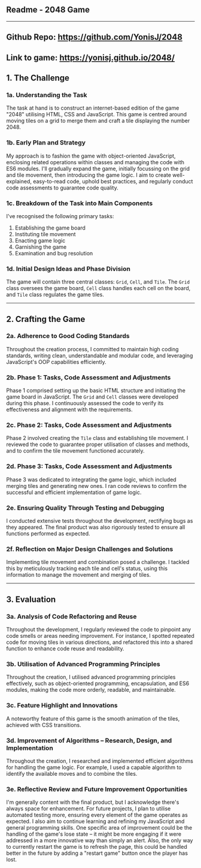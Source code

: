 ## Readme - 2048 Game

---

## Github Repo: https://github.com/YonisJ/2048

## Link to game: https://yonisj.github.io/2048/

## 1. The Challenge

### 1a. Understanding the Task

The task at hand is to construct an internet-based edition of the game "2048" utilising HTML, CSS and JavaScript. This game is centred around moving tiles on a grid to merge them and craft a tile displaying the number 2048.

### 1b. Early Plan and Strategy

My approach is to fashion the game with object-oriented JavaScript, enclosing related operations within classes and managing the code with ES6 modules. I'll gradually expand the game, initially focussing on the grid and tile movement, then introducing the game logic. I aim to create well-explained, easy-to-read code, uphold best practices, and regularly conduct code assessments to guarantee code quality.

### 1c. Breakdown of the Task into Main Components

I've recognised the following primary tasks:

1. Establishing the game board
2. Instituting tile movement
3. Enacting game logic
4. Garnishing the game
5. Examination and bug resolution

### 1d. Initial Design Ideas and Phase Division

The game will contain three central classes: `Grid`, `Cell`, and `Tile`. The `Grid` class oversees the game board, `Cell` class handles each cell on the board, and `Tile` class regulates the game tiles.

---

## 2. Crafting the Game

### 2a. Adherence to Good Coding Standards

Throughout the creation process, I committed to maintain high coding standards, writing clean, understandable and modular code, and leveraging JavaScript's OOP capabilities efficiently.

### 2b. Phase 1: Tasks, Code Assessment and Adjustments

Phase 1 comprised setting up the basic HTML structure and initiating the game board in JavaScript. The `Grid` and `Cell` classes were developed during this phase. I continuously assessed the code to verify its effectiveness and alignment with the requirements.

### 2c. Phase 2: Tasks, Code Assessment and Adjustments

Phase 2 involved creating the `Tile` class and establishing tile movement. I reviewed the code to guarantee proper utilisation of classes and methods, and to confirm the tile movement functioned accurately.

### 2d. Phase 3: Tasks, Code Assessment and Adjustments

Phase 3 was dedicated to integrating the game logic, which included merging tiles and generating new ones. I ran code reviews to confirm the successful and efficient implementation of game logic.

### 2e. Ensuring Quality Through Testing and Debugging

I conducted extensive tests throughout the development, rectifying bugs as they appeared. The final product was also rigorously tested to ensure all functions performed as expected.

### 2f. Reflection on Major Design Challenges and Solutions

Implementing tile movement and combination posed a challenge. I tackled this by meticulously tracking each tile and cell's status, using this information to manage the movement and merging of tiles.

---

## 3. Evaluation

### 3a. Analysis of Code Refactoring and Reuse

Throughout the development, I regularly reviewed the code to pinpoint any code smells or areas needing improvement. For instance, I spotted repeated code for moving tiles in various directions, and refactored this into a shared function to enhance code reuse and readability.

### 3b. Utilisation of Advanced Programming Principles

Throughout the creation, I utilised advanced programming principles effectively, such as object-oriented programming, encapsulation, and ES6 modules, making the code more orderly, readable, and maintainable.

### 3c. Feature Highlight and Innovations

A noteworthy feature of this game is the smooth animation of the tiles, achieved with CSS transitions.

### 3d. Improvement of Algorithms – Research, Design, and Implementation

Throughout the creation, I researched and implemented efficient algorithms for handling the game logic. For example, I used a capable algorithm to identify the available moves and to combine the tiles.

### 3e. Reflective Review and Future Improvement Opportunities

I'm generally content with the final product, but I acknowledge there's always space for enhancement. For future projects, I plan to utilise automated testing more, ensuring every element of the game operates as expected. I also aim to continue learning and refining my JavaScript and general programming skills. One specific area of improvement could be the handling of the game's lose state – it might be more engaging if it were addressed in a more innovative way than simply an alert. Also, the only way to currently restart the game is to refresh the page, this could be handled better in the future by adding a "restart game" button once the player has lost.
